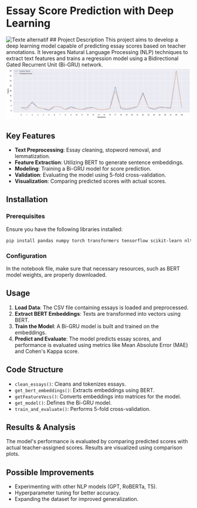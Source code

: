 # Essay Score Prediction with Deep Learning
<img src="Architecture Diagram Example - Multiplayer (Community) (6).jpg" alt="Texte alternatif" width="1000">
## Project Description
This project aims to develop a deep learning model capable of predicting essay scores based on teacher annotations. It leverages Natural Language Processing (NLP) techniques to extract text features and trains a regression model using a Bidirectional Gated Recurrent Unit (Bi-GRU) network.
<img src="output.png" alt="Texte alternatif" width="1000">

## Key Features
- **Text Preprocessing**: Essay cleaning, stopword removal, and lemmatization.
- **Feature Extraction**: Utilizing BERT to generate sentence embeddings.
- **Modeling**: Training a Bi-GRU model for score prediction.
- **Validation**: Evaluating the model using 5-fold cross-validation.
- **Visualization**: Comparing predicted scores with actual scores.

## Installation

### Prerequisites
Ensure you have the following libraries installed:
```bash
pip install pandas numpy torch transformers tensorflow scikit-learn nltk seaborn matplotlib tqdm
```

### Configuration
In the notebook file, make sure that necessary resources, such as BERT model weights, are properly downloaded.

## Usage
1. **Load Data**: The CSV file containing essays is loaded and preprocessed.
2. **Extract BERT Embeddings**: Texts are transformed into vectors using BERT.
3. **Train the Model**: A Bi-GRU model is built and trained on the embeddings.
4. **Predict and Evaluate**: The model predicts essay scores, and performance is evaluated using metrics like Mean Absolute Error (MAE) and Cohen's Kappa score.

## Code Structure
- `clean_essays()`: Cleans and tokenizes essays.
- `get_bert_embeddings()`: Extracts embeddings using BERT.
- `getFeatureVecs()`: Converts embeddings into matrices for the model.
- `get_model()`: Defines the Bi-GRU model.
- `train_and_evaluate()`: Performs 5-fold cross-validation.

## Results & Analysis
The model's performance is evaluated by comparing predicted scores with actual teacher-assigned scores. Results are visualized using comparison plots.

## Possible Improvements
- Experimenting with other NLP models (GPT, RoBERTa, T5).
- Hyperparameter tuning for better accuracy.
- Expanding the dataset for improved generalization.
